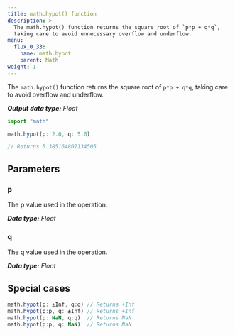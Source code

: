 ```yaml
---
title: math.hypot() function
description: >
  The math.hypot() function returns the square root of `p*p + q*q`,
  taking care to avoid unnecessary overflow and underflow.
menu:
  flux_0_33:
    name: math.hypot
    parent: Math
weight: 1
---
```


The `math.hypot()` function returns the square root  of `p*p + q*q`,
taking care to avoid overflow and underflow.

_**Output data type:** Float_

```js
import "math"

math.hypot(p: 2.0, q: 5.0)

// Returns 5.385164807134505
```

## Parameters

### p
The p value used in the operation.

_**Data type:** Float_

### q
The q value used in the operation.

_**Data type:** Float_

## Special cases
```js
math.hypot(p: ±Inf, q:q) // Returns +Inf
math.hypot(p:p, q: ±Inf) // Returns +Inf
math.hypot(p: NaN, q:q)  // Returns NaN
math.hypot(p:p, q: NaN)  // Returns NaN
```
